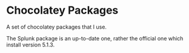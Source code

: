 # Chocolatey Packages

A set of chocolatey packages that I use.

The Splunk package is an up-to-date one, rather the official one which install version 5.1.3.
